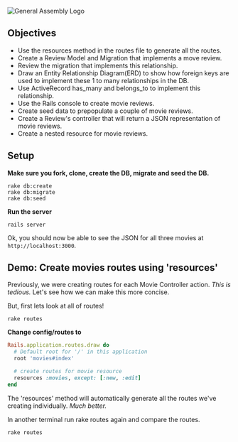 ![General Assembly Logo](http://i.imgur.com/ke8USTq.png)

## Objectives
* Use the resources method in the routes file to generate all the routes.
* Create a Review Model and Migration that implements a move review.
* Review the migration that implements this relationship.
* Draw an Entity Relationship Diagram(ERD) to show how foreign keys are used to implement these 1 to many relationships in the DB.
* Use ActiveRecord has_many and belongs_to to implement this relationship.
* Use the Rails console to create movie reviews.
* Create seed data to prepopulate a couple of movie reviews.
* Create a Review's controller that will return a JSON representation of movie reviews.
* Create a nested resource for movie reviews.

## Setup

**Make sure you fork, clone, create the DB, migrate and seed the DB.**

```
rake db:create
rake db:migrate
rake db:seed
```

**Run the server**

```
rails server
```

Ok, you should now be able to see the JSON for all three movies at `http://localhost:3000`.

## Demo: Create movies routes using 'resources'

Previously, we were creating routes for each Movie Controller action. *This is tedious.* Let's see how we can make this more concise.

But, first lets look at all of routes!

```
rake routes
```

**Change config/routes to**

```ruby
Rails.application.routes.draw do
  # Default root for '/' in this application                                    
  root 'movies#index'

  # create routes for movie resource                                            
  resources :movies, except: [:new, :edit]
end
```

The 'resources' method will automatically generate all the routes we've creating individually. *Much better.*

In another terminal run rake routes again and compare the routes.

```
rake routes
```

